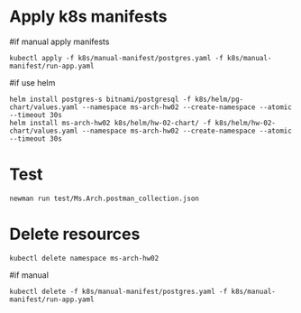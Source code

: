 # Apply k8s manifests

#if manual apply manifests

```console
kubectl apply -f k8s/manual-manifest/postgres.yaml -f k8s/manual-manifest/run-app.yaml
```

#if use helm

```console
helm install postgres-s bitnami/postgresql -f k8s/helm/pg-chart/values.yaml --namespace ms-arch-hw02 --create-namespace --atomic --timeout 30s
helm install ms-arch-hw02 k8s/helm/hw-02-chart/ -f k8s/helm/hw-02-chart/values.yaml --namespace ms-arch-hw02 --create-namespace --atomic --timeout 30s
```

# Test

```console
newman run test/Ms.Arch.postman_collection.json
```

# Delete resources
```console
kubectl delete namespace ms-arch-hw02
```

#if manual
```console
kubectl delete -f k8s/manual-manifest/postgres.yaml -f k8s/manual-manifest/run-app.yaml
```